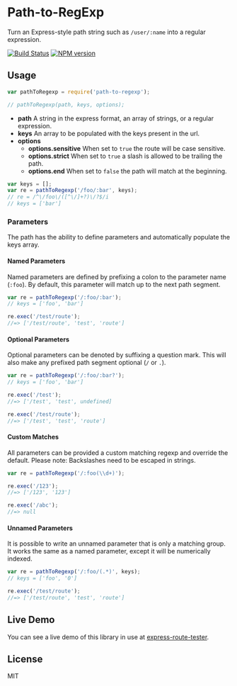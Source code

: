 # Path-to-RegExp

Turn an Express-style path string such as `/user/:name` into a regular expression.

[![Build Status](https://img.shields.io/travis/component/path-to-regexp/master.svg)](https://travis-ci.org/component/path-to-regexp)
[![NPM version](https://img.shields.io/npm/v/path-to-regexp.svg)](https://www.npmjs.org/package/path-to-regexp)

## Usage

```javascript
var pathToRegexp = require('path-to-regexp');

// pathToRegexp(path, keys, options);
```

- **path** A string in the express format, an array of strings, or a regular expression.
- **keys** An array to be populated with the keys present in the url.
- **options**
  - **options.sensitive** When set to `true` the route will be case sensitive.
  - **options.strict** When set to `true` a slash is allowed to be trailing the path.
  - **options.end** When set to `false` the path will match at the beginning.

```javascript
var keys = [];
var re = pathToRegexp('/foo/:bar', keys);
// re = /^\/foo\/([^\/]+?)\/?$/i
// keys = ['bar']
```

### Parameters

The path has the ability to define parameters and automatically populate the keys array.

#### Named Parameters

Named parameters are defined by prefixing a colon to the parameter name (`:foo`). By default, this parameter will match up to the next path segment.

```js
var re = pathToRegexp('/:foo/:bar');
// keys = ['foo', 'bar']

re.exec('/test/route');
//=> ['/test/route', 'test', 'route']
```

#### Optional Parameters

Optional parameters can be denoted by suffixing a question mark. This will also make any prefixed path segment optional (`/` or `.`).

```js
var re = pathToRegexp('/:foo/:bar?');
// keys = ['foo', 'bar']

re.exec('/test');
//=> ['/test', 'test', undefined]

re.exec('/test/route');
//=> ['/test', 'test', 'route']
```

#### Custom Matches

All parameters can be provided a custom matching regexp and override the default. Please note: Backslashes need to be escaped in strings.

```js
var re = pathToRegexp('/:foo(\\d+)');

re.exec('/123');
//=> ['/123', '123']

re.exec('/abc');
//=> null
```

#### Unnamed Parameters

It is possible to write an unnamed parameter that is only a matching group. It works the same as a named parameter, except it will be numerically indexed.

```js
var re = pathToRegexp('/:foo/(.*)', keys);
// keys = ['foo', '0']

re.exec('/test/route');
//=> ['/test/route', 'test', 'route']
```

## Live Demo

You can see a live demo of this library in use at [express-route-tester](http://forbeslindesay.github.com/express-route-tester/).

## License

MIT
